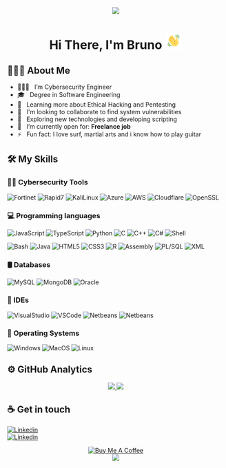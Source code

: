 <div align="center">
<img src="https://i.pinimg.com/originals/77/ca/a3/77caa32884d735d439ade45ba37feaf2.gif" width="400px" />
<br>
</div>

<h1 align="Center">  Hi There, I'm Bruno <img src="https://raw.githubusercontent.com/ashu-guo/ashu-guo/main/assets/wave.gif" width="40px" /> </h1>

<div align="left"> 
  <h2> 👨🏻‍💻 About Me </h2>

  - 👨🏻‍💻 &nbsp; I’m Cybersecurity Engineer
  - 🎓 &nbsp; Degree in Software Engineering
  - 🌱 &nbsp; Learning more about Ethical Hacking and Pentesting
  - 👯 &nbsp; I'm looking to collaborate to find system vulnerabilities
  - 🤔 &nbsp; Exploring new technologies and developing scripting
  - 🔭 &nbsp; I’m currently open for: <b>Freelance job</b>
  - ⚡ &nbsp; Fun fact: I love surf, martial arts and i know how to play guitar  
</div> 

<div align="left">
<h2> 🛠️ My Skills </h2>

<h3> 🏴‍☠ Cybersecurity Tools </h3>

![Fortinet](https://img.shields.io/badge/-Fortinet-EE3124?style=flat&logo=fortinet&logoColor=white)
![Rapid7](https://img.shields.io/badge/-Rapid7-0055DA?style=flat&logo=rapid&logoColor=white)
![KaliLinux](https://img.shields.io/badge/Kali-557C94?style=flat-square&logo=KaliLinux&logoColor=white)
![Azure](https://custom-icon-badges.demolab.com/badge/Microsoft%20Azure-0089D6?logo=msazure&logoColor=white)
![AWS](https://img.shields.io/badge/-AWS-232F3E?style=flat&logo=amazon&logoColor=white)
![Cloudflare](https://img.shields.io/badge/-Cloudflare-F38020?style=flat&logo=cloudflare&logoColor=white)
![OpenSSL](https://img.shields.io/badge/OpenSSL-721412?style=flat-square&logo=OpenSSL&logoColor=white)



<h3> 💻 Programming languages </h3>

![JavaScript](https://img.shields.io/badge/JavaScript-F7DF1E?logo=javascript&logoColor=000)
![TypeScript](https://img.shields.io/badge/TypeScript-3178C6?logo=typescript&logoColor=fff)
![Python](https://img.shields.io/badge/Python-3776AB?style=flat-square&logo=Python&logoColor=white)
![C](https://img.shields.io/badge/C-00599C?logo=c&logoColor=white)
![C++](https://img.shields.io/badge/C++-%2300599C.svg?logo=c%2B%2B&logoColor=white)
![C#](https://custom-icon-badges.demolab.com/badge/C%23-%23239120.svg?logo=cshrp&logoColor=white)
![Shell](https://img.shields.io/badge/Shell-FFD500?style=flat-square&logo=Shell&logoColor=white)

![Bash](https://img.shields.io/badge/Bash-4EAA25?logo=gnubash&logoColor=fff)
![Java](https://img.shields.io/badge/Java-%23ED8B00.svg?logo=openjdk&logoColor=white)
![HTML5](https://img.shields.io/badge/HTML-E34F26?style=flat-square&logo=HTML5&logoColor=white)
![CSS3](https://img.shields.io/badge/CSS-1572B6?style=flat-square&logo=CSS3&logoColor=white)
![R](https://img.shields.io/badge/R-%23276DC3.svg?logo=r&logoColor=white)
![Assembly](https://img.shields.io/badge/-Assembly-007AAC?style=flat&logo=assemblyscript&logoColor=white)
![PL/SQL](https://img.shields.io/badge/PL/SQL-CC2927?style=flat&logo=microsoftsqlserver&logoColor=white)
![XML](https://img.shields.io/badge/XML-767C52?logo=xml&logoColor=fff)



<h3> 🛢 Databases </h3>

![MySQL](https://img.shields.io/badge/MySQL-4479A1?style=flat-square&logo=MySQL&logoColor=white)
![MongoDB](https://img.shields.io/badge/-MongoDB-47A248?style=flat&logo=mongodb&logoColor=white)
![Oracle](https://img.shields.io/badge/-Oracle-F80000?style=flat&logo=oracle&logoColor=white)

<h3> 🚀 IDEs </h3>

![VisualStudio](https://img.shields.io/badge/-VisualStudio-512BD4?style=flat&logo=visualbasic&logoColor=white)
![VSCode](https://img.shields.io/badge/-VisualStudioCode-007ACC?style=flat&logo=visualstudiocode&logoColor=white)
![Netbeans](https://img.shields.io/badge/-NetBeansIDE-1B6AC6?style=flat&logo=apachenetbeanside&logoColor=white)
![Netbeans](https://img.shields.io/badge/-PyCharm-000000?style=flat&logo=pycharm&logoColor=white)



<h3> 🤖 Operating Systems </h3>

![Windows](https://img.shields.io/badge/Windows-0078D6?style=flat-square&logo=Windows&logoColor=white)
![MacOS](https://img.shields.io/badge/MacOS-000000?style=flat-square&logo=macOS&logoColor=white)
![Linux](https://img.shields.io/badge/-Linux-FCC624?style=flat&logo=linux&logoColor=white)

</div>

<div align="left">
<h2> ⚙️ GitHub Analytics </h2>

<p align="center">
  <a href="https://github.com/kaiUb777">
    <img height="180em" src="https://github-readme-stats-eight-theta.vercel.app/api?username=kaiUb777&show_icons=true&theme=algolia&include_all_commits=true&count_private=true"/>
  </a>
  <a href="https://github.com/kaiUb777">
    <img height="180em" src="https://github-readme-stats-eight-theta.vercel.app/api/top-langs/?username=kaiub777&layout=compact&langs_count=8&theme=algolia"/>
  </a>
</p>
</div>

<div align="left"> 
  <h2> ☕ Get in touch </h2>

[![Linkedin](https://img.shields.io/badge/-Linkedin-0A66C2?style=flat&logo=linkedin&logoColor=white])](https://www.linkedin.com/in/bruno-silva777/)
</br>
[![Linkedin](https://img.shields.io/badge/-GitHub-181717?style=flat&logo=github&logoColor=white])](https://github.com/kaiUb777)

<div align="center">
<a href="https://buymeacoffee.com/kaiub777" target="_blank" rel="noreferrer nofollow">
    <img src="https://cdn.buymeacoffee.com/buttons/default-red.png" alt="Buy Me A Coffee" height="40" width="170" >
</a>
</div>

<div align="center">
<img src="https://readme-typing-svg.herokuapp.com?font=Ubuntu&color=%230EAA20&vCenter=true&lines=Thanks+for+visiting!+You're+welcome!"
</div>
